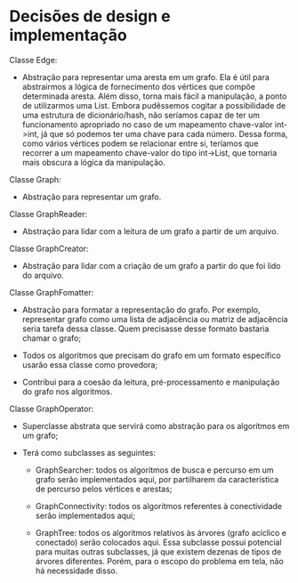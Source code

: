 # Decisões de design e implementação

Classe Edge:
- Abstração para representar uma aresta em um grafo. Ela é útil para abstrairmos a lógica de fornecimento dos vértices que compõe determinada aresta. Além disso, torna mais fácil a manipulação, a ponto de utilizarmos uma List. Embora pudêssemos cogitar a possibilidade de uma estrutura de dicionário/hash, não seríamos capaz de ter um funcionamento apropriado no caso de um mapeamento chave-valor int->int, já que só podemos ter uma chave para cada número. Dessa forma, como vários vértices podem se relacionar entre si, teríamos que recorrer a um mapeamento chave-valor do tipo int->List<int>, que tornaria mais obscura a lógica da manipulação.

Classe Graph:
- Abstração para representar um grafo.

Classe GraphReader:
- Abstração para lidar com a leitura de um grafo a partir de um arquivo.

Classe GraphCreator:
- Abstração para lidar com a criação de um grafo a partir do que foi lido do arquivo. 

Classe GraphFomatter:
- Abstração para formatar a representação do grafo. Por exemplo, representar grafo como uma lista de adjacência ou matriz de adjacência seria tarefa dessa classe. Quem precisasse desse formato bastaria chamar o grafo;

- Todos os algoritmos que precisam do grafo em um formato específico usarão essa classe como provedora;

- Contribui para a coesão da leitura, pré-processamento e manipulação do grafo nos algoritmos.

Classe GraphOperator:
- Superclasse abstrata que servirá como abstração para os algoritmos em um grafo;

- Terá como subclasses as seguintes:
    - GraphSearcher: todos os algoritmos de busca e percurso em um grafo serão implementados aqui, por partilharem da característica de percurso pelos vértices e arestas;

    - GraphConnectivity: todos os algoritmos referentes à conectividade serão implementados aqui;
    
    - GraphTree: todos os algoritmos relativos às árvores (grafo acíclico e conectado) serão colocados aqui. Essa subclasse possui potencial para muitas outras subclasses, já que existem dezenas de tipos de árvores diferentes. Porém, para o escopo do problema em tela, não há necessidade disso. 